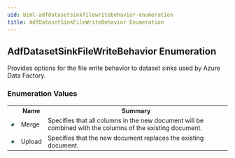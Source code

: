 ```yaml
---
uid: biml-adfdatasetsinkfilewritebehavior-enumeration
title: AdfDatasetSinkFileWriteBehavior Enumeration
---
```


## AdfDatasetSinkFileWriteBehavior Enumeration

<div class="LanguageSummary"><div class ="SummaryItem">Provides options for the file write behavior to dataset sinks used by Azure Data Factory.</div></div>
<div class="EnumValueGroup">

### Enumeration Values

<table id="EnumValue" class="MemberList"><tbody><tr><th class="MemberTypeIconColumnHeader">&nbsp;</th><th class="MemberNameColumnHeader">Name</th><th class="MemberSummaryColumnHeader">Summary</th></tr><tr class="cd0"><td align="center" class="MemberTypeIcon"><img src="enumValue.png"></img></td><td class="MemberName">Merge</td><td class="MemberSummary"><div class ="SummaryItem">Specifies that all columns in the new document will be combined with the columns of the existing document.</div></td></tr><tr class="cd1"><td align="center" class="MemberTypeIcon"><img src="enumValue.png"></img></td><td class="MemberName">Upload</td><td class="MemberSummary"><div class ="SummaryItem">Specifies that the new document replaces the existing document.</div></td></tr></tbody></table>
</div>